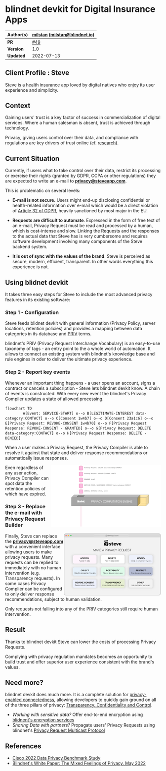 # blindnet devkit for Digital Insurance Apps

| **Author(s)** | [milstan](https://github.com/milstan) (milstan@blindnet.io)             |
| :------------ | :------------------------------------------------------------------------------------- |
| **PR**   | [#49](https://github.com/blindnet-io/devrel-management/pull/49) |
| **Version**   | 1.0                                                                             |
| **Updated**   | 2022-07-13                                                                             |

## Client Profile : Steve

Steve is a health insurance app loved by digital natives who enjoy its user experience and simplicity.

## Context

Gaining users' trust is a key factor of success in commercialization of digital services.
Where a human salesman is absent, trust is achieved through technology.

Privacy, giving users control over their data, and compliance with regulations are key drivers of trust online (cf. [research](#references)).

## Current Situation

Currently, if users what to take control over their data, restrict its processing or exercise their rights (granted by GDPR, CCPA or other regulations) they are expected to write an e-mail to **privacy@steveapp.com**.

This is problematic on several levels:
- **E-mail is not secure.**
Users might end-up disclosing confidential or health-related information over e-mail which would be a direct violation of [Article 32 of GDPR](https://gdpr-info.eu/art-32-gdpr/), heavily sanctioned by most major in the EU.

- **Requests are difficult to automate**.
Expressed in the form of free text of an e-mail, Privacy Request must be read and processed by a human, which is cost-intense and slow.
Linking the Requests and the responses to the actual data that Steve has is very cumbersome and requires software development involving many components of the Steve backend system.

- **It is out of sync with the values of the brand**.
Steve is perceived as secure, modern, efficient, transparent. In other words everything this experience is not.

## Using blidnet devkit

It takes three easy steps for Steve to include the most advanced privacy features in its existing software:

### Step 1 - Configuration

Steve feeds blidnet devkit with general information (Privacy Policy, server locations, retention policies) and provides a mapping between data categories in its database and [PRIV](https://github.com/blindnet-io/product-management/blob/main/refs/schemas/priv/RFC-PRIV.md) terms.

blindnet's PRIV (Privacy Request Interchange Vocabulary) is an easy-to-use taxonomy of tags - an entry point to the a whole world of automation. It allows to connect an existing system with blindnet's knowledge base and rule engines in oder to deliver the ultimate privacy experience.

### Step 2 - Report key events

Whenever an important thing happens - a user opens an account, signs a contract or cancels a subscription - Steve lets blindnet devkit know. A chain of events is constructed. With every new event the blindnet's Privacy Compiler updates a state of allowed processing.

```mermaid
flowchart TD
        A[Event: SERVICE-START] o--o B[LEGITIMATE-INTEREST data-category:CONTACT] o--o C[Consent 1w4b7] o--o D[Consent 23a1c6] o--o E[Privacy Request: REVOKE-CONSENT 1w4b70] o--o F[Privacy Request Response: REVOKE-CONSENT - GRANTED] o--o G[Privacy Request: DELETE data-category:CONTACT] o--o H[Privacy Request Response: DELETE - DENIED]
```
When a user makes a Privacy Request, the Privacy Compiler is able to resolve it against that state and deliver response recommendations or automatically issue responses.

<img align="right" height="200" src="./img/PCEExplained.gif">

Even regardless of any user action, Privacy Compiler can spot data the retention policies of which have expired.


### Step 3 - Replace the e-mail with Privacy Request Builder
<img align="right" height="200" src="./img/prbuilder.png">

Finally, Steve can replace the **privacy@steveapp.com** with a convenient interface allowing users to make privacy requests.
Many requests can be replied to immediately with no human intervention (e.g. Transparency requests).
In some cases Privacy Complier can be configured to only deliver response recommendations, subject to human validation.

Only requests not falling into any of the PRIV categories still require human intervention.

## Result

Thanks to blindnet devkit Steve can lower the costs of processing Privacy Requests.

Complying with privacy regulation mandates becomes an opportunity to build trust and offer superior user experience consistent with the brand's values.

## Need more?

blindnet devkit does much more. It is a complete solution for [privacy-enabled connectedness](https://github.com/blindnet-io/product-management/blob/main/refs/notion-of-privacy/notion-of-privacy.md), allowing developers to quickly gain ground on all of the three pillars of privacy: [Transparency, Confidentiality and Control](https://github.com/blindnet-io/product-management/blob/main/refs/notion-of-privacy/principles/RFC-SPEP.md).

- *Working with sensitive data?* Offer end-to-end encryption using [blidnent's encryption services](https://github.com/blindnet-io/api-scala)
- *Sharing Data with partners?* Propagate users' Privacy Requests using blindnet's [Privacy Request Multicast Protocol](https://github.com/blindnet-io/product-management/blob/b7d2bd0aab509a5d83ed42822b0ba19e27bef905/refs/schemas/protocols/RFC-PRMP.md)

## References

- [Cisco 2022 Data Privacy Benchmark Study](https://www.cisco.com/c/en/us/about/trust-center/data-privacy-benchmark-study.html)
- [Blindnet's White Paper: The Mixed Feelings of Privacy. May 2022](../research/White-Paper-May-2022.pdf)
